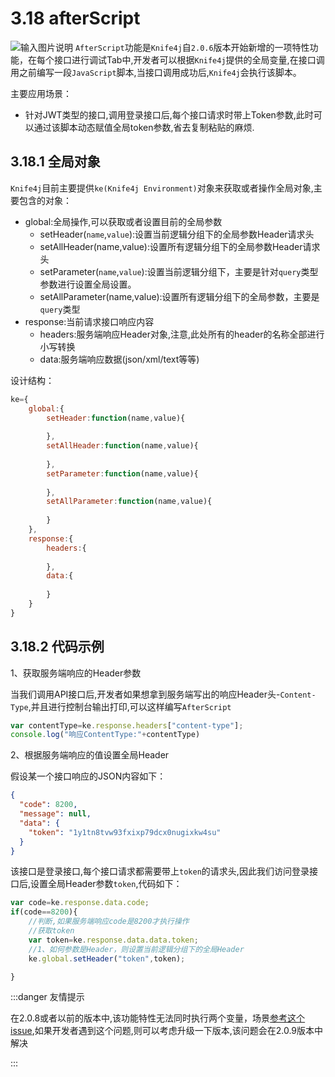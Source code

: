 # 3.18 afterScript


![输入图片说明](/knife4j/images/knife4j/afterScripts.gif "AfterScript.gif")
`AfterScript`功能是`Knife4j`自`2.0.6`版本开始新增的一项特性功能，在每个接口进行调试Tab中,开发者可以根据`Knife4j`提供的全局变量,在接口调用之前编写一段`JavaScript`脚本,当接口调用成功后,`Knife4j`会执行该脚本。

主要应用场景：

- 针对JWT类型的接口,调用登录接口后,每个接口请求时带上Token参数,此时可以通过该脚本动态赋值全局token参数,省去复制粘贴的麻烦.

## 3.18.1 全局对象

`Knife4j`目前主要提供`ke(Knife4j Environment)`对象来获取或者操作全局对象,主要包含的对象：

- global:全局操作,可以获取或者设置目前的全局参数
  - setHeader(`name`,`value`):设置当前逻辑分组下的全局参数Header请求头
  - setAllHeader(name,value):设置所有逻辑分组下的全局参数Header请求头
  - setParameter(`name`,`value`):设置当前逻辑分组下，主要是针对`query`类型参数进行设置全局设置。
  - setAllParameter(name,value):设置所有逻辑分组下的全局参数，主要是`query`类型
- response:当前请求接口响应内容
  - headers:服务端响应Header对象,注意,此处所有的header的名称全部进行小写转换
  - data:服务端响应数据(json/xml/text等等)

设计结构：

```javascript
ke={
    global:{
        setHeader:function(name,value){
            
        },
        setAllHeader:function(name,value){
            
        },
        setParameter:function(name,value){
            
        },
        setAllParameter:function(name,value){
            
        }
    },
    response:{
        headers:{
            
        },
        data:{
            
        }
    }
}
```

## 3.18.2 代码示例

1、获取服务端响应的Header参数

当我们调用API接口后,开发者如果想拿到服务端写出的响应Header头-`Content-Type`,并且进行控制台输出打印,可以这样编写`AfterScript`

```javascript
var contentType=ke.response.headers["content-type"];
console.log("响应ContentType:"+contentType)
```

2、根据服务端响应的值设置全局Header

假设某一个接口响应的JSON内容如下：

```json
{
  "code": 8200,
  "message": null,
  "data": {
    "token": "1y1tn8tvw93fxixp79dcx0nugixkw4su"
  }
}
```

该接口是登录接口,每个接口请求都需要带上`token`的请求头,因此我们访问登录接口后,设置全局Header参数`token`,代码如下：

```javascript
var code=ke.response.data.code;
if(code==8200){
    //判断,如果服务端响应code是8200才执行操作
    //获取token
    var token=ke.response.data.data.token;
    //1、如何参数是Header，则设置当前逻辑分组下的全局Header
    ke.global.setHeader("token",token);

}
```

:::danger 友情提示

在2.0.8或者以前的版本中,该功能特性无法同时执行两个变量，场景[参考这个issue](https://gitee.com/xiaoym/knife4j/issues/I3OJUW),如果开发者遇到这个问题,则可以考虑升级一下版本,该问题会在2.0.9版本中解决


:::
 
 
 